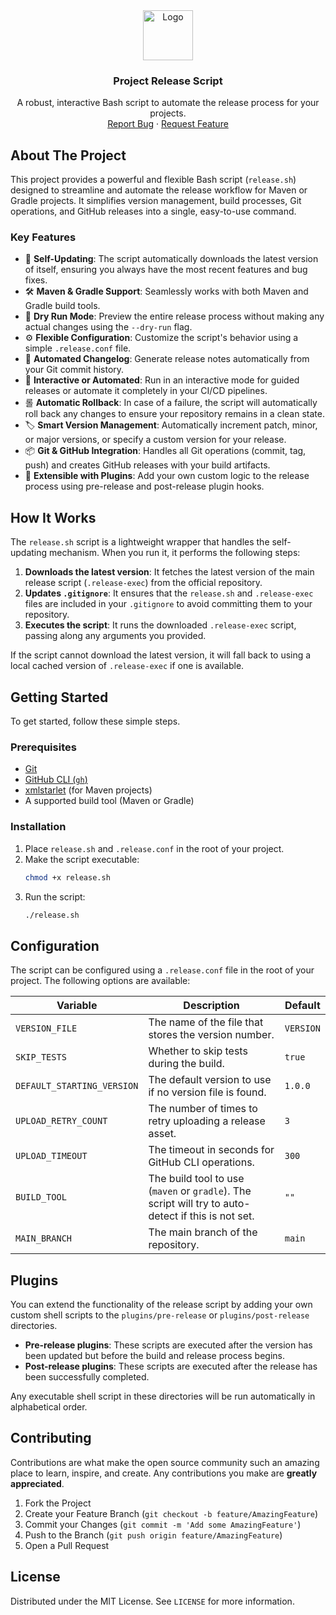 <div align="center">
  <a href="https://github.com/dbbaskette/release">
    <img src="https://user-images.githubusercontent.com/8973356/158074298-12345678-1234-1234-1234-123456789012.png" alt="Logo" width="80" height="80">
  </a>

  <h3 align="center">Project Release Script</h3>

  <p align="center">
    A robust, interactive Bash script to automate the release process for your projects.
    <br />
    <a href="https://github.com/dbbaskette/release/issues">Report Bug</a>
    ·
    <a href="https://github.com/dbbaskette/release/issues">Request Feature</a>
  </p>
</div>

## About The Project

This project provides a powerful and flexible Bash script (`release.sh`) designed to streamline and automate the release workflow for Maven or Gradle projects. It simplifies version management, build processes, Git operations, and GitHub releases into a single, easy-to-use command.

### Key Features

*   🚀 **Self-Updating**: The script automatically downloads the latest version of itself, ensuring you always have the most recent features and bug fixes.
*   🛠️ **Maven & Gradle Support**: Seamlessly works with both Maven and Gradle build tools.
*   🧪 **Dry Run Mode**: Preview the entire release process without making any actual changes using the `--dry-run` flag.
*   ⚙️ **Flexible Configuration**: Customize the script's behavior using a simple `.release.conf` file.
*   📝 **Automated Changelog**: Generate release notes automatically from your Git commit history.
*   🔄 **Interactive or Automated**: Run in an interactive mode for guided releases or automate it completely in your CI/CD pipelines.
*   롤 **Automatic Rollback**: In case of a failure, the script will automatically roll back any changes to ensure your repository remains in a clean state.
*   🏷️ **Smart Version Management**: Automatically increment patch, minor, or major versions, or specify a custom version for your release.
*   📦 **Git & GitHub Integration**: Handles all Git operations (commit, tag, push) and creates GitHub releases with your build artifacts.
*   🔌 **Extensible with Plugins**: Add your own custom logic to the release process using pre-release and post-release plugin hooks.

## How It Works

The `release.sh` script is a lightweight wrapper that handles the self-updating mechanism. When you run it, it performs the following steps:

1.  **Downloads the latest version**: It fetches the latest version of the main release script (`.release-exec`) from the official repository.
2.  **Updates `.gitignore`**: It ensures that the `release.sh` and `.release-exec` files are included in your `.gitignore` to avoid committing them to your repository.
3.  **Executes the script**: It runs the downloaded `.release-exec` script, passing along any arguments you provided.

If the script cannot download the latest version, it will fall back to using a local cached version of `.release-exec` if one is available.

## Getting Started

To get started, follow these simple steps.

### Prerequisites

*   [Git](https://git-scm.com/)
*   [GitHub CLI (`gh`)](https://cli.github.com/)
*   [xmlstarlet](http://xmlstar.sourceforge.net/) (for Maven projects)
*   A supported build tool (Maven or Gradle)

### Installation

1.  Place `release.sh` and `.release.conf` in the root of your project.
2.  Make the script executable:
    ```sh
    chmod +x release.sh
    ```
3.  Run the script:
    ```sh
    ./release.sh
    ```

## Configuration

The script can be configured using a `.release.conf` file in the root of your project. The following options are available:

| Variable                   | Description                                                                                             | Default     |
| -------------------------- | ------------------------------------------------------------------------------------------------------- | ----------- |
| `VERSION_FILE`             | The name of the file that stores the version number.                                                    | `VERSION`   |
| `SKIP_TESTS`               | Whether to skip tests during the build.                                                                 | `true`      |
| `DEFAULT_STARTING_VERSION` | The default version to use if no version file is found.                                                 | `1.0.0`     |
| `UPLOAD_RETRY_COUNT`       | The number of times to retry uploading a release asset.                                                 | `3`         |
| `UPLOAD_TIMEOUT`           | The timeout in seconds for GitHub CLI operations.                                                       | `300`       |
| `BUILD_TOOL`               | The build tool to use (`maven` or `gradle`). The script will try to auto-detect if this is not set.      | `""`        |
| `MAIN_BRANCH`              | The main branch of the repository.                                                                      | `main`      |

## Plugins

You can extend the functionality of the release script by adding your own custom shell scripts to the `plugins/pre-release` or `plugins/post-release` directories.

*   **Pre-release plugins**: These scripts are executed after the version has been updated but before the build and release process begins.
*   **Post-release plugins**: These scripts are executed after the release has been successfully completed.

Any executable shell script in these directories will be run automatically in alphabetical order.

## Contributing

Contributions are what make the open source community such an amazing place to learn, inspire, and create. Any contributions you make are **greatly appreciated**.

1.  Fork the Project
2.  Create your Feature Branch (`git checkout -b feature/AmazingFeature`)
3.  Commit your Changes (`git commit -m 'Add some AmazingFeature'`)
4.  Push to the Branch (`git push origin feature/AmazingFeature`)
5.  Open a Pull Request

## License

Distributed under the MIT License. See `LICENSE` for more information.
